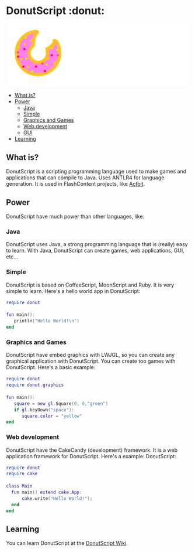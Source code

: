 # DonutScript :donut:

![image](images/dstitle.png)

* [What is?](https://github.com/flashcontent/donutscript#what-is)
* [Power](https://github.com/flashcontent/donutscript#power)
	* [Java](https://github.com/flashcontent/donutscript#java)
	* [Simple](https://github.com/flashcontent/donutscript#simple)
	* [Graphics and Games](https://github.com/flashcontent/donutscript#graphics-and-games)
	* [Web development](https://github.com/flashcontent/donutscript#web-development)
	* [GUI](https://github.com/flashcontent/donutscript#gui)
* [Learning](https://github.com/flashcontent/donutscript#learning)

## What is?

DonutScript is a scripting programming language used to make games and applications that can compile to Java. Uses ANTLR4 for language generation.
It is used in FlashContent projects, like [Actbit](https://github.com/flashcontent/actbit).

## Power 
DonutScript have much power than other languages, like:

### Java
DonutScript uses Java, a strong programming language that is (really) easy to learn.
With Java, DonutScript can create games, web applications, GUI, etc...

### Simple
DonutScript is based on CoffeeScript, MoonScript and Ruby. It is very simple to learn. Here's a hello world app in DonutScript:
``` lua
require donut

fun main():
   println("Hello World!\n")
end
```

### Graphics and Games
DonutScript have embed graphics with LWJGL, so you can create any graphical application with DonutScript.
You can create too games with DonutScript. Here's a basic example:
``` lua
require donut
require donut.graphics

fun main():
   square = new gl.Square(0, 0,"green")
   if gl.keyDown("space"):
      square.color = "yellow"
end
``` 

### Web development
DonutScript have the CakeCandy (development) framework. It is a web application framework for DonutScript. Here's a example:
DonutScript:
``` lua
require donut
require cake

class Main
  fun main() extend cake.App:
      cake.write("Hello World!");
  end
end
``` 

## Learning
You can learn DonutScript at the [DonutScript Wiki](https://github.com/flashcontent/donutscript/wiki).